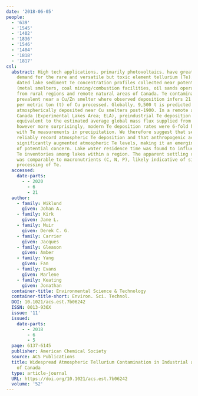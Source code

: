```yaml
---
date: '2018-06-05'
people:
  - '639'
  - '1545'
  - '1402'
  - '1836'
  - '1546'
  - '1404'
  - '1818'
  - '1817'
csl:
  abstract: High tech applications, primarily photovoltaics, have greatly increased
    demand for the rare and versatile but toxic element tellurium (Te). Here we examine
    dated lake sediment Te concentration profiles collected near potential point sources
    (metal smelters, coal mining/combustion facilities, oil sands operations) and
    from rural regions and remote natural areas of Canada. Te contamination was most
    prevalent near a Cu/Zn smelter where observed deposition infers 21 g Te released
    per metric ton (t) of Cu processed. Globally, 9,500 t is predicted to have been
    atmospherically deposited near Cu smelters post-1900. In a remote area of central
    Canada (Experimental Lakes Area; ELA), preindustrial Te deposition rates were
    equivalent to the estimated average global mass flux supplied from natural sources;
    however more surprisingly, modern Te deposition rates were 6-fold higher and comparable
    with Te measurements in precipitation. We therefore suggest that sediment cores
    reliably record atmospheric Te deposition and that anthropogenic activities have
    significantly augmented atmospheric Te levels, making it an emerging contaminant
    of potential concern. Lake water residence time was found to influence lake sediment
    Te inventories among lakes within a region. The apparent settling rate for Te
    was comparable to macronutrients (C, N, P), likely indicative of significant biological
    processing of Te.
  accessed:
    date-parts:
      - - 2020
        - 6
        - 21
  author:
    - family: Wiklund
      given: Johan A.
    - family: Kirk
      given: Jane L.
    - family: Muir
      given: Derek C. G.
    - family: Carrier
      given: Jacques
    - family: Gleason
      given: Amber
    - family: Yang
      given: Fan
    - family: Evans
      given: Marlene
    - family: Keating
      given: Jonathan
  container-title: Environmental Science & Technology
  container-title-short: Environ. Sci. Technol.
  DOI: 10.1021/acs.est.7b06242
  ISSN: 0013-936X
  issue: '11'
  issued:
    date-parts:
      - - 2018
        - 6
        - 5
  page: 6137-6145
  publisher: American Chemical Society
  source: ACS Publications
  title: Widespread Atmospheric Tellurium Contamination in Industrial and Remote Regions
    of Canada
  type: article-journal
  URL: https://doi.org/10.1021/acs.est.7b06242
  volume: '52'
---
```

